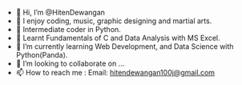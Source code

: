 - 👋 Hi, I’m @HitenDewangan
- 👀 I enjoy coding, music, graphic designing and martial arts.
- 🧩 Intermediate coder in Python.
- 🪸 Learnt Fundamentals of C and Data Analysis with MS Excel.
- 🌱 I’m currently learning Web Development, and Data Science with Python(Panda).
- 💞️ I’m looking to collaborate on ...
- 📫 How to reach me : Email: hitendewangan100j@gmail.com

<!---
HitenDewangan/HitenDewangan is a ✨ special ✨ repository because its `README.md` (this file) appears on your GitHub profile.
You can click the Preview link to take a look at your changes.
--->

